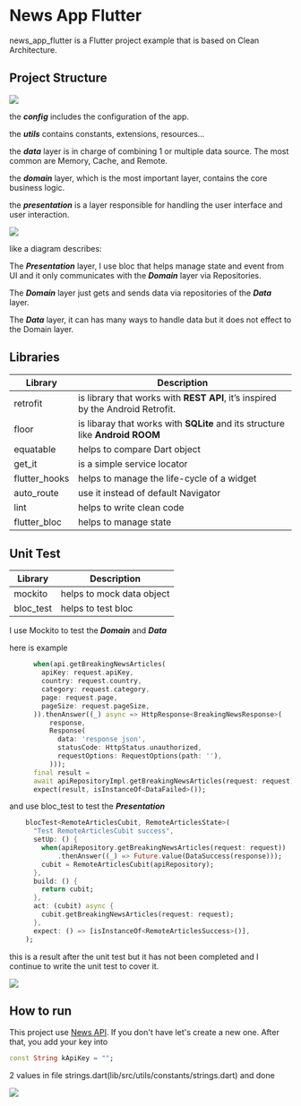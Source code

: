 # News App Flutter

news_app_flutter is a Flutter project example that is based on Clean Architecture.
## Project Structure
![](https://github.com/kiji1340/news_app_flutter/blob/main/gif/project_structure.png)

the ***config*** includes the configuration of the app.

the ***utils*** contains constants, extensions, resources...

the ***data*** layer is in charge of combining 1 or multiple data source. The most common are Memory, Cache, and Remote.

the ***domain*** layer, which is the most important layer, contains the core business logic.

the ***presentation*** is a layer responsible for handling the user interface and user interaction.


![](https://github.com/kiji1340/news_app_flutter/blob/main/gif/clean_architect_structure.png)


like a diagram describes:

The ***Presentation*** layer, I use bloc that helps manage state and event from UI and it only communicates with the ***Domain*** layer via Repositories.

The ***Domain*** layer just gets and sends data via repositories of the ***Data*** layer.

The ***Data*** layer, it can has many ways to handle data but it does not effect to the Domain layer.

## Libraries

| Library | Description |
| --- | --- |
| retrofit | is library that works with **REST API**, it’s inspired by the Android Retrofit. |
| floor | is libaray that works with **SQLite** and its structure like **Android ROOM** |
| equatable | helps to compare Dart object|
| get_it | is a simple service locator |
| flutter_hooks | helps to manage the life-cycle of a widget |
| auto_route | use it instead of default Navigator |
| lint | helps to write clean code |
| flutter_bloc | helps to manage state |


## Unit Test
| Library | Description |
| --- | --- |
| mockito | helps to mock data object|
| bloc_test | helps to test bloc |

I use Mockito to test the ***Domain*** and ***Data***

here is example

```dart
      when(api.getBreakingNewsArticles(
        apiKey: request.apiKey,
        country: request.country,
        category: request.category,
        page: request.page,
        pageSize: request.pageSize,
      )).thenAnswer((_) async => HttpResponse<BreakingNewsResponse>(
          response,
          Response(
            data: 'response json',
            statusCode: HttpStatus.unauthorized,
            requestOptions: RequestOptions(path: ''),
          )));
      final result =
      await apiRepositoryImpl.getBreakingNewsArticles(request: request);
      expect(result, isInstanceOf<DataFailed>());
```

and use bloc_test to test the ***Presentation***

```dart
    blocTest<RemoteArticlesCubit, RemoteArticlesState>(
      "Test RemoteArticlesCubit success",
      setUp: () {
        when(apiRepository.getBreakingNewsArticles(request: request))
            .thenAnswer((_) => Future.value(DataSuccess(response)));
        cubit = RemoteArticlesCubit(apiRepository);
      },
      build: () {
        return cubit;
      },
      act: (cubit) async {
        cubit.getBreakingNewsArticles(request: request);
      },
      expect: () => [isInstanceOf<RemoteArticlesSuccess>()],
    );
```

this is a result after the unit test but it has not been completed and I continue to write the unit test to cover it.

![](https://github.com/kiji1340/news_app_flutter/blob/main/gif/unit_test.png)

## How to run

This project use [News API](https://newsapi.org/docs/get-started). If you don't have let's create a new one. After that, you add your key into 
```dart
const String kApiKey = "";
```
2 values in file strings.dart(lib/src/utils/constants/strings.dart) and done

![](https://github.com/kiji1340/news_app_flutter/blob/main/gif/ezgif-4-0e6276ed72.gif)

